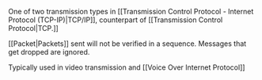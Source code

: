 One of two transmission types in [[Transmission Control Protocol - Internet Protocol (TCP-IP)|TCP/IP]], counterpart of [[Transmission Control Protocol|TCP.]]

[[Packet|Packets]] sent will not be verified in a sequence. Messages that get dropped are ignored. 

Typically used in video transmission and [[Voice Over Internet Protocol]]
